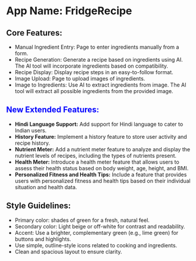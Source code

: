 # **App Name**: FridgeRecipe

## Core Features:

- Manual Ingredient Entry: Page to enter ingredients manually from a form.
- Recipe Generation: Generate a recipe based on ingredients using AI. The AI tool will incorporate ingredients based on compatibility.
- Recipe Display: Display recipe steps in an easy-to-follow format.
- Image Upload: Page to upload images of ingredients.
- Image to Ingredients: Use AI to extract ingredients from image. The AI tool will extract all possible ingredients from the provided image.


## <span style="color:blue">New Extended Features:</span>

-   **Hindi Language Support:** Add support for Hindi language to cater to Indian users.
-   **History Feature:** Implement a history feature to store user activity and recipe history.
-   **Nutrient Meter:** Add a nutrient meter feature to analyze and display the nutrient levels of recipes, including the types of nutrients present.
-   **Health Meter:** Introduce a health meter feature that allows users to assess their health status based on body weight, age, height, and BMI.
-   **Personalized Fitness and Health Tips:** Include a feature that provides users with personalized fitness and health tips based on their individual situation and health data.






## Style Guidelines:

- Primary color: shades of green for a fresh, natural feel.
- Secondary color: Light beige or off-white for contrast and readability.
- Accent: Use a brighter, complementary green (e.g., lime green) for buttons and highlights.
- Use simple, outline-style icons related to cooking and ingredients.
- Clean and spacious layout to ensure clarity.